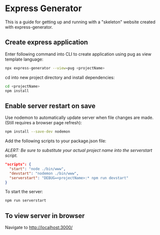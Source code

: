 # Express Generator

This is a guide for getting up and running with a "skeleton" website created with express-generator.

## Create express application

Enter following command into CLI to create application using pug as view template language:

```bash
npx express-generator --view=pug <projectName>
```

cd into new project directory and install dependencies:

```bash
cd <projectName>
npm install
```

## Enable server restart on save

Use nodemon to automatically update server when file changes are made. (Still requires a browser page refresh):

```bash
npm install --save-dev nodemon
```

Add the following scripts to your package.json file:

_ALERT: Be sure to substitute your actual project name into the serverstart script._

```json
"scripts": {
  "start": "node ./bin/www",
  "devstart": "nodemon ./bin/www",
  "serverstart": "DEBUG=<projectName>:* npm run devstart"
}
```

To start the server:

```bash
npm run serverstart
```

## To view server in browser

Navigate to [http://localhost:3000/](http://localhost:3000/)
